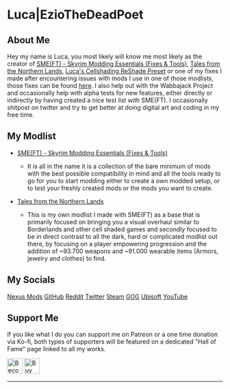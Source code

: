 # Luca|EzioTheDeadPoet

## About Me

Hey my name is Luca, you most likely will know me most likely as the creator of [SME(FT) - Skyrim Modding Essentials (Fixes & Tools)](https://eziothedeadpoet.github.io/SME-FT-/), [Tales from the Northern Lands](https://eziothedeadpoet.github.io/Tales-from-the-Northern-Lands/), [Luca's Cellshading ReShade Preset](https://www.nexusmods.com/skyrimspecialedition/mods/40578) or one of my fixes I made after encountering issues with mods I use in one of those modlists, those fixes can be found [here](https://www.nexusmods.com/users/42051055?tab=user+files). I also help out with the Wabbajack Project and occasionally help with alpha tests for new features, either directly or indirectly by having created a nice test list with SME(FT). I occasionally shitpost on twitter and try to get better at doing digital art and coding in my free time.

## My Modlist

- [SME(FT) - Skyrim Modding Essentials (Fixes & Tools)](https://eziothedeadpoet.github.io/SME-FT-/)
  - It is all in the name it is a collection of the bare minimum of mods with the best possible compatibility in mind and all the tools ready to go for you to start modding either to create a own modded setup, or to test your freshly created mods or the mods you want to create.

- [Tales from the Northern Lands](https://eziothedeadpoet.github.io/Tales-from-the-Northern-Lands/)
  - This is my own modlist I made with SME(FT) as a base that is primarily focused on bringing you a visual overhaul similar to Borderlands and other cell shaded games and secondly focused to be in direct contrast to all the dark, hard or complicated modlist out there, by focusing on a player empowering progression and the addition of ~93.700 weapons and ~91.000 wearable items (Armors, jewelry and clothes) to find.

## My Socials
<!-- markdownlint-disable MD033 -->
<div class="socials">
<a class="buttons" href="https://www.nexusmods.com/users/42051055">Nexus Mods</a>
<a class="buttons" href="https://github.com/EzioTheDeadPoet">GitHub</a>
<a class="buttons" href="https://www.reddit.com/user/EzioTheDeadPoet">Reddit</a>
<a class="buttons" href="https://twitter.com/eziothedeadpoet">Twitter</a>
<a class="buttons" href="https://steamcommunity.com/id/EzioTheDeadPoet/">Steam</a>
<a class="buttons" href="https://www.gog.com/u/EzioTheDeadPoet">GOG</a>
<a class="buttons" href="https://ubisoftconnect.com/en-US/profile/Sw33tChiliSauce">Ubisoft</a>
<a class="buttons" href="https://www.youtube.com/channel/UCJ7aCKDsa8CYbPaghfTcQ9Q">YouTube</a>
</div>

## Support Me

If you like what I do you can support me on Patreon or a one time donation via Ko-fi, both types of supporters will be featured on a dedicated "Hall of Fame" page linked to all my works.

<a href="https://www.patreon.com/bePatron?u=40374890"><img class="ko-fi" height='36' style='border:0px;height:36px;' src='https://media.discordapp.net/attachments/479647610055950336/718697459592986634/Patreon_Button.png' border='0' alt="Become a Patron" /></a>
<a href='https://ko-fi.com/L4L12PVW6' target='_blank'><img class="ko-fi" height='36' style='border:0px;height:36px;' src='https://cdn.ko-fi.com/cdn/kofi1.png?v=2' border='0' alt='Buy Me a Coffee at ko-fi.com' /></a>

<!-- markdownlint-enable MD033 -->

---
